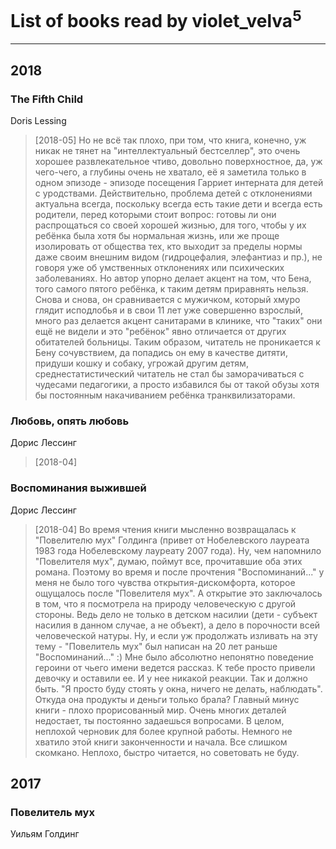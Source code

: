 # List of books read by violet_velva<sup>5</sup>
---

## 2018

### The Fifth Child
Doris Lessing
> [2018-05] Но не всё так плохо, при том, что книга, конечно, уж никак не тянет на "интеллектуальный бестселлер", это очень хорошее развлекательное чтиво, довольно поверхностное, да, уж чего-чего, а глубины очень не хватало, её я заметила только в одном эпизоде - эпизоде посещения Гарриет интерната для детей с уродствами. Действительно, проблема детей с отклонениями актуальна всегда, поскольку всегда есть такие дети и всегда есть родители, перед которыми стоит вопрос: готовы ли они распрощаться со своей хорошей жизнью, для того, чтобы у их ребёнка была хотя бы нормальная жизнь, или же проще изолировать от общества тех, кто выходит за пределы нормы даже своим внешним видом (гидроцефалия, элефантиаз и пр.), не говоря уже об умственных отклонениях или психических заболеваниях. Но автор упорно делает акцент на том, что Бена, того самого пятого ребёнка, к таким детям приравнять нельзя. Снова и снова, он сравнивается с мужичком, который хмуро глядит исподлобья и в свои 11 лет уже совершенно взрослый, много раз делается акцент санитарами в клинике, что "таких" они ещё не видели и это "ребёнок" явно отличается от других обитателей больницы. Таким образом, читатель не проникается к Бену сочувствием, да попадись он ему в качестве дитяти, придуши кошку и собаку, угрожай другим детям, среднестатистический читатель не стал бы заморачиваться с чудесами педагогики, а просто избавился бы от такой обузы хотя бы постоянным накачиванием ребёнка транквилизаторами.


### Любовь, опять любовь
Дорис Лессинг
> [2018-04] 


### Воспоминания выжившей
Дорис Лессинг
> [2018-04] Во время чтения книги мысленно возвращалась к  "Повелителю мух" Голдинга (привет от Нобелевского лауреата 1983 года Нобелевскому лауреату 2007 года). Ну, чем напомнило "Повелителя мух", думаю, поймут все, прочитавшие оба этих романа. Поэтому во время и после прочтения "Воспоминаний..." у меня не было того чувства открытия-дискомфорта, которое ощущалось после "Повелителя мух". А открытие это заключалось в том, что я посмотрела на природу человеческую с другой стороны. Ведь дело не только в детском насилии (дети - субъект насилия в данном случае, а не объект), а дело в порочности всей человеческой натуры. Ну, и если уж продолжать изливать на эту тему - "Повелитель мух" был написан на 20 лет раньше "Воспоминаний..." :)
> Мне было абсолютно непонятно поведение героини от чьего имени ведется рассказ. К тебе просто привели девочку и оставили ее. И у нее никакой реакции. Так и должно быть. "Я просто буду стоять у окна, ничего не делать, наблюдать". Откуда она продукты и деньги только брала? Главный минус книги - плохо прорисованный мир. Очень многих деталей недостает, ты постоянно задаешься вопросами. В целом, неплохой черновик для более крупной работы. Немного не хватило этой книги законченности и начала. Все слишком скомкано. Неплохо, быстро читается, но советовать не буду.





## 2017

### Повелитель мух
Уильям Голдинг



